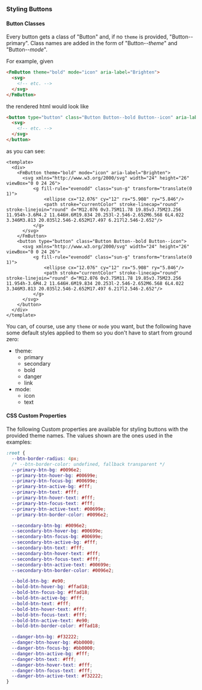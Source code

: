 ### Styling Buttons

#### Button Classes

Every button gets a class of "Button" and, if no `theme` is provided, "Button--primary". Class names are added in the form of "Button--*theme*" and "Button--*mode*".

For example, given

```html static
<FmButton theme="bold" mode="icon" aria-label="Brighten">
  <svg>
    <!-- etc. -->
  </svg>
</FmButton>
```

the rendered html would look like

```html
<button type="button" class="Button Button--bold Button--icon" aria-label="Brighten">
  <svg>
    <!-- etc. -->
  </svg>
</button>
```

as you can see:

```vue
<template>
  <div>
    <FmButton theme="bold" mode="icon" aria-label="Brighten">
      <svg xmlns="http://www.w3.org/2000/svg" width="24" height="26" viewBox="0 0 24 26">
          <g fill-rule="evenodd" class="sun-g" transform="translate(0 1)">
              <ellipse cx="12.076" cy="12" rx="5.908" ry="5.846"/>
              <path stroke="currentColor" stroke-linecap="round" stroke-linejoin="round" d="M12.076 0v3.75M11.78 19.85v3.75M23.256 11.954h-3.6M4.2 11.646H.6M19.834 20.253l-2.546-2.652M6.568 6L4.022 3.346M3.813 20.035l2.546-2.652M17.497 6.217l2.546-2.652"/>
          </g>
      </svg>
    </FmButton>
    <button type="button" class="Button Button--bold Button--icon">
      <svg xmlns="http://www.w3.org/2000/svg" width="24" height="26" viewBox="0 0 24 26">
          <g fill-rule="evenodd" class="sun-g" transform="translate(0 1)">
              <ellipse cx="12.076" cy="12" rx="5.908" ry="5.846"/>
              <path stroke="currentColor" stroke-linecap="round" stroke-linejoin="round" d="M12.076 0v3.75M11.78 19.85v3.75M23.256 11.954h-3.6M4.2 11.646H.6M19.834 20.253l-2.546-2.652M6.568 6L4.022 3.346M3.813 20.035l2.546-2.652M17.497 6.217l2.546-2.652"/>
          </g>
      </svg>
    </button>
  </div>
</template>

```

You can, of course, use any `theme` or `mode` you want, but the following have some default styles applied to them so you don't have to start from ground zero:

- theme:
  - primary
  - secondary
  - bold
  - danger
  - link
- mode:
  - icon
  - text

#### CSS Custom Properties

The following Custom properties are available for styling buttons with the provided theme names. The values shown are the ones used in the examples:

```css
:root {
  --btn-border-radius: 4px;
  /* --btn-border-color: undefined, fallback transparent */
  --primary-btn-bg: #0096e2;
  --primary-btn-hover-bg: #00699e;
  --primary-btn-focus-bg: #00699e;
  --primary-btn-active-bg: #fff;
  --primary-btn-text: #fff;
  --primary-btn-hover-text: #fff;
  --primary-btn-focus-text: #fff;
  --primary-btn-active-text: #00699e;
  --primary-btn-border-color: #0096e2;

  --secondary-btn-bg: #0096e2;
  --secondary-btn-hover-bg: #00699e;
  --secondary-btn-focus-bg: #00699e;
  --secondary-btn-active-bg: #fff;
  --secondary-btn-text: #fff;
  --secondary-btn-hover-text: #fff;
  --secondary-btn-focus-text: #fff;
  --secondary-btn-active-text: #00699e;
  --secondary-btn-border-color: #0096e2;

  --bold-btn-bg: #e90;
  --bold-btn-hover-bg: #ffad18;
  --bold-btn-focus-bg: #ffad18;
  --bold-btn-active-bg: #fff;
  --bold-btn-text: #fff;
  --bold-btn-hover-text: #fff;
  --bold-btn-focus-text: #fff;
  --bold-btn-active-text: #e90;
  --bold-btn-border-color: #ffad18;

  --danger-btn-bg: #f32222;
  --danger-btn-hover-bg: #bb0000;
  --danger-btn-focus-bg: #bb0000;
  --danger-btn-active-bg: #fff;
  --danger-btn-text: #fff;
  --danger-btn-hover-text: #fff;
  --danger-btn-focus-text: #fff;
  --danger-btn-active-text: #f32222;
}
```
